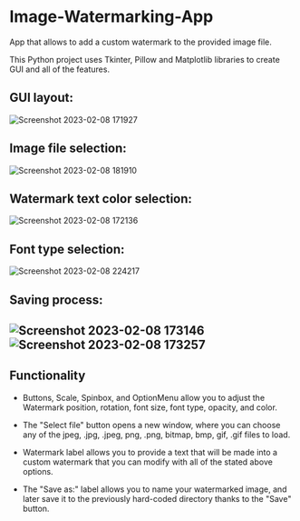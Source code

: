 # Image-Watermarking-App
App that allows to add a custom watermark to the provided image file. 

This Python project uses Tkinter, Pillow and Matplotlib libraries to create GUI and all of the features.

GUI layout:
-----
![Screenshot 2023-02-08 171927](https://user-images.githubusercontent.com/108438343/217624072-634945a0-7cdc-41f9-aaec-4b8d99473a5d.png)

Image file selection:
-----
![Screenshot 2023-02-08 181910](https://user-images.githubusercontent.com/108438343/217625061-3f624887-4257-45c1-99b9-8ffbb0d5ee1f.png)

Watermark text color selection:
-----
![Screenshot 2023-02-08 172136](https://user-images.githubusercontent.com/108438343/217624625-36e255db-d945-4022-a9ad-36562dda0c89.png)

Font type selection:
-----
![Screenshot 2023-02-08 224217](https://user-images.githubusercontent.com/108438343/217658028-bb467611-67d5-4c44-9f5d-a6209a73d446.png)

Saving process:
-----
![Screenshot 2023-02-08 173146](https://user-images.githubusercontent.com/108438343/217625026-59259d94-c367-4acc-95dd-7ae43192eae5.png)
![Screenshot 2023-02-08 173257](https://user-images.githubusercontent.com/108438343/217625569-3efd0e85-0e15-49a2-97ad-89fed247eb5b.png)
-----

Functionality
------

- Buttons, Scale, Spinbox, and OptionMenu allow you to adjust the Watermark position, rotation, font size, font type, opacity, and color.

- The "Select file" button opens a new window, where you can choose any of the jpeg, .jpg, .jpeg, png, .png, bitmap, bmp, gif, .gif files to load.

- Watermark label allows you to provide a text that will be made into a custom watermark that you can modify with all of the stated above options.

- The "Save as:" label allows you to name your watermarked image, and later save it to the previously hard-coded directory thanks to the "Save" button. 
